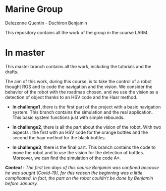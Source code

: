 # Marine Group
Delezenne Quentin - Duchiron Benjamin

This repository contains all the work of the group in the course LARM.

# In **master**
This master branch contains all the work, including the tutorials and the drafts.

The aim of this work, during this course, is to take the control of a robot thought ROS and to code the navigation and the vision. We consider the behavior of the robot with the roadmap chosen, and we use the vision as a detection of object thanks to an HSV code and the Haar method.

- **In challenge1** ,there is the first part of the project with a basic navigation system. This branch contains the simulation and the real application.
This basic system functions just with simple rebounds.

- **In challenge2**, there is all the part about the vision of the robot. With two aspects : the first with an HSV code for the orange bottles and the second the haar method for the black bottles.

- **In challenge3**, there is the final part. This branch contains the code to move the robot and to use the vision for the detection of bottles. Moreover, we can find the simulation of the code A*.

**_Context_** :  _The first ten days of this course Benjamin was confined because he was sought (Covid-19), for this reason the beginning was a little complicated. In fact, the part on the robot couldn't be done by Benjamin before January._